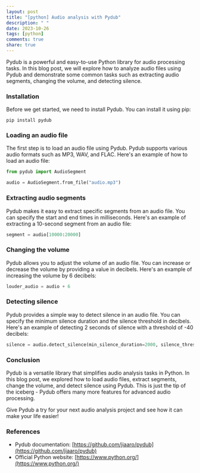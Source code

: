 ```yaml
---
layout: post
title: "[python] Audio analysis with Pydub"
description: " "
date: 2023-10-26
tags: [python]
comments: true
share: true
---
```


Pydub is a powerful and easy-to-use Python library for audio processing tasks. In this blog post, we will explore how to analyze audio files using Pydub and demonstrate some common tasks such as extracting audio segments, changing the volume, and detecting silence.

### Installation

Before we get started, we need to install Pydub. You can install it using pip:

```
pip install pydub
```

### Loading an audio file

The first step is to load an audio file using Pydub. Pydub supports various audio formats such as MP3, WAV, and FLAC. Here's an example of how to load an audio file:

```python
from pydub import AudioSegment

audio = AudioSegment.from_file("audio.mp3")
```

### Extracting audio segments

Pydub makes it easy to extract specific segments from an audio file. You can specify the start and end times in milliseconds. Here's an example of extracting a 10-second segment from an audio file:

```python
segment = audio[10000:20000]
```

### Changing the volume

Pydub allows you to adjust the volume of an audio file. You can increase or decrease the volume by providing a value in decibels. Here's an example of increasing the volume by 6 decibels:

```python
louder_audio = audio + 6
```

### Detecting silence

Pydub provides a simple way to detect silence in an audio file. You can specify the minimum silence duration and the silence threshold in decibels. Here's an example of detecting 2 seconds of silence with a threshold of -40 decibels:

```python
silence = audio.detect_silence(min_silence_duration=2000, silence_thresh=-40)
```

### Conclusion

Pydub is a versatile library that simplifies audio analysis tasks in Python. In this blog post, we explored how to load audio files, extract segments, change the volume, and detect silence using Pydub. This is just the tip of the iceberg - Pydub offers many more features for advanced audio processing. 

Give Pydub a try for your next audio analysis project and see how it can make your life easier!

### References

- Pydub documentation: [https://github.com/jiaaro/pydub](https://github.com/jiaaro/pydub)
- Official Python website: [https://www.python.org/](https://www.python.org/)